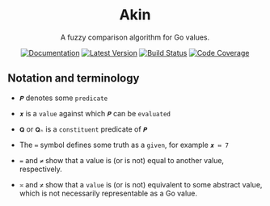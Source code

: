 <div align="center">

# Akin

A fuzzy comparison algorithm for Go values.

[![Documentation](https://img.shields.io/badge/go.dev-documentation-007d9c?&style=for-the-badge)](https://pkg.go.dev/github.com/dogmatiq/akin)
[![Latest Version](https://img.shields.io/github/tag/dogmatiq/akin.svg?&style=for-the-badge&label=semver)](https://github.com/dogmatiq/akin/releases)
[![Build Status](https://img.shields.io/github/actions/workflow/status/dogmatiq/akin/ci.yml?style=for-the-badge&branch=main)](https://github.com/dogmatiq/akin/actions/workflows/ci.yml)
[![Code Coverage](https://img.shields.io/codecov/c/github/dogmatiq/akin/main.svg?style=for-the-badge)](https://codecov.io/github/dogmatiq/akin)

</div>

## Notation and terminology

- `𝑷` denotes some `predicate`
- `𝒙` is a `value` against which `𝑷` can be `evaluated`
- `𝐐` or `𝐐ₙ` is a `constituent` predicate of `𝑷`
- The `≔` symbol defines some truth as a `given`, for example `𝒙 ≔ 7`
- `=` and `≠` show that a value is (or is not) equal to another value,
  respectively.

- `≍` and `≭` show that a `value` is (or is not) equivalent to some abstract
  value, which is not necessarily representable as a Go value.
